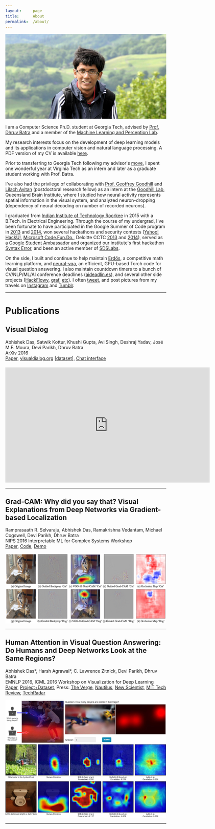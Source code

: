 ```yaml
---
layout:     page
title:      About
permalink:  /about/
---
```


![cover](/img/cover.jpg)

I am a Computer Science Ph.D. student at Georgia Tech, advised by [Prof. Dhruv Batra][2]
and a member of the [Machine Learning and Perception Lab][1].
<!-- I will soon be transferring to Georgia Institute of Technology following my advisor's [move][32]. -->

My research interests focus on the development of deep learning models and its applications in computer vision and natural language processing.
A PDF version of my CV is available [here][33].

Prior to transferring to Georgia Tech following my advisor's [move][32], 
I spent one wonderful year at Virginia Tech as an intern and later as a graduate student
working with Prof. Batra.

I've also had the privilege of collaborating with 
[Prof. Geoffrey Goodhill][4] and [Lilach Avitan][5] (postdoctoral
research fellow) as an intern at the [Goodhill Lab][6], Queensland Brain Institute,
where I studied how neural activity represents spatial information
in the visual system, and analyzed neuron-dropping (dependency of
neural decoding on number of recorded neurons).

I graduated from [Indian Institute of Technology Roorkee][31] in 2015
with a B.Tech. in Electrical Engineering. Through the course of my
undergrad, I've been fortunate to have participated in the
Google Summer of Code program in [2013][8] and [2014][9],
won several hackathons and security contests ([Yahoo! HackU!][10], 
[Microsoft Code.Fun.Do.][11], Deloitte CCTC [2013][12] and [2014][13]),
served as a [Google Student Ambassador][14] and organized our institute's
first hackathon [Syntax Error][15], and been an active member of [SDSLabs][16].

On the side, I built and continue to help maintain [Erdős][17],
a competitive math learning platform, and [neural-vqa][19], an efficient, GPU-based
Torch code for visual question answering. I also maintain countdown timers
to a bunch of CV/NLP/ML/AI conference deadlines ([aideadlin.es][34]),
and several other side projects ([HackFlowy][20], [graf][21], [etc][22]).
I often [tweet][23], and post pictures from my travels on [Instagram][24] and [Tumblr][25].

---

<a name="/publications"></a>

# Publications

<h2 class="pubt">Visual Dialog</h2>
<p class="pubd" style="margin-bottom:20px;">
    <span class="authors">Abhishek Das, Satwik Kottur, Khushi Gupta, Avi Singh, Deshraj Yadav, José M.F. Moura, Devi Parikh, Dhruv Batra</span><br>
    <span class="conf">ArXiv 2016</span><br>
    <a target="_blank" href="https://arxiv.org/abs/1611.08669">Paper</a>,
    <a target="_blank" href="http://visualdialog.org/">visualdialog.org</a> [<a target="_blank" href="http://visualdialog.org/data">dataset</a>], <a target="_blank" href="https://github.com/batra-mlp-lab/visdial-amt-chat">Chat interface</a>
</p>

<div id="vimeo-embed">
    <iframe src="https://player.vimeo.com/video/193092429?byline=0&portrait=0&color=ffffff" width="640" height="360" frameborder="0" webkitallowfullscreen mozallowfullscreen allowfullscreen></iframe>
</div>

<hr>
<h2 class="pubt">Grad-CAM: Why did you say that? Visual Explanations from Deep Networks via Gradient-based Localization</h2>
<p class="pubd">
    <span class="authors">Ramprasaath R. Selvaraju, Abhishek Das, Ramakrishna Vedantam, Michael Cogswell, Devi Parikh, Dhruv Batra</span><br>
    <span class="conf">NIPS 2016 Interpretable ML for Complex Systems Workshop</span><br>
    <a target="_blank" href="https://arxiv.org/abs/1610.02391">Paper</a>, 
    <a target="_blank" href="https://github.com/ramprs/grad-cam">Code</a>, 
    <a target="_blank" href="http://gradcam.cloudcv.org/">Demo</a>
</p>

<img src="/img/grad-cam/teaser.png">

<hr>
<h2 class="pubt">Human Attention in Visual Question Answering: Do Humans and Deep Networks Look at the Same Regions?</h2>

<p class="pubd">
    <span class="authors">Abhishek Das*, Harsh Agrawal*, C. Lawrence Zitnick, Devi Parikh, Dhruv Batra</span> <br>
    <span class="conf">EMNLP 2016, ICML 2016 Workshop on Visualization for Deep Learning</span><br>
    <a target="_blank" href="http://arxiv.org/abs/1606.03556">Paper</a>, 
    <a target="_blank" href="https://computing.ece.vt.edu/~abhshkdz/vqa-hat">Project+Dataset</a>, 
    Press: <a target="_blank" href="http://www.theverge.com/2016/7/12/12158238/first-click-deep-learning-algorithmic-black-boxes">The Verge</a>, 
    <a target="_blank" href="http://nautil.us/issue/40/learning/is-artificial-intelligence-permanently-inscrutable">Nautilus</a>,
    <a target="_blank" href="https://www.newscientist.com/article/2095616-robot-eyes-and-humans-fix-on-different-things-to-decode-a-scene/">New Scientist</a>, 
    <a target="_blank" href="https://www.technologyreview.com/s/601819/ai-is-learning-to-see-the-world-but-not-the-way-humans-do/">MIT Tech Review</a>,
    <a target="_blank" href="http://www.techradar.com/news/world-of-tech/robots-and-humans-see-the-world-differently-but-we-don-t-know-why-1324165">TechRadar</a>
</p>

<img src="/img/vqa-hat/teaser.jpg">

---

[1]: //mlp.ece.vt.edu/
[2]: //computing.ece.vt.edu/~dbatra/
[3]: //computing.ece.vt.edu/~parikh/
[4]: //www.qbi.uq.edu.au/professor-geoffrey-goodhill
[5]: //researchers.uq.edu.au/researcher/2490
[6]: //cns.qbi.uq.edu.au/
[7]: //developers.google.com/open-source/gsoc/
[8]: /posts/summer-of-code/
[9]: /posts/gsoc-reunion-2014/
[10]: //blog.sdslabs.co/2012/09/hacku
[11]: //blog.sdslabs.co/2014/02/code-fun-do
[12]: /posts/deloitte-cctc-3/
[13]: //www.facebook.com/SDSLabs/posts/527540147292475
[14]: /posts/google-india-community-summit/
[15]: //blog.sdslabs.co/2013/10/syntax-error-2013
[16]: //sdslabs.co/
[17]: //erdos.sdslabs.co/
[18]: //projecteuler.net/
[19]: //github.com/abhshkdz/neural-vqa
[20]: //github.com/abhshkdz/HackFlowy
[21]: //github.com/abhshkdz/graf
[22]: //github.com/abhshkdz
[23]: //twitter.com/abhshkdz
[24]: //instagram.com/abhshkdz
[25]: //x.abhishekdas.com/
[26]: https://computing.ece.vt.edu/~abhshkdz/vqa-hat
[27]: http://arxiv.org/abs/1606.03556
[28]: https://www.newscientist.com/article/2095616-robot-eyes-and-humans-fix-on-different-things-to-decode-a-scene/
[29]: https://www.technologyreview.com/s/601819/ai-is-learning-to-see-the-world-but-not-the-way-humans-do/
[30]: http://www.theverge.com/2016/7/12/12158238/first-click-deep-learning-algorithmic-black-boxes
[31]: http://iitr.ac.in/
[32]: https://www.facebook.com/dhruv.batra.1253/posts/1783087161932290
[33]: https://computing.ece.vt.edu/~abhshkdz/Abhishek_Das_CV.pdf
[34]: http://aideadlin.es/

